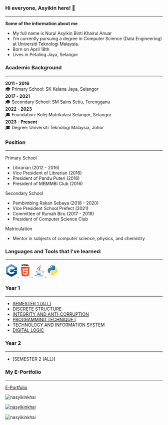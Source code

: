 ### Hi everyone, Asyikin here! 👋
_________

**Some of the information about me**
- My full name is Nurul Asyikin Binti Khairul Anuar
- I'm currently pursuing a degree in Computer Science (Data Engineering) at Universiti Teknologi Malaysia.
- Born on April 18th
- Lives in Petaling Jaya, Selangor

### Academic Background
_________
**2011 - 2016** <br>
🎓 Primary School: SK Kelana Jaya, Selangor  <br>
**2017 - 2021** <br>
🎓 Secondary School: SM Sains Setiu, Terengganu<br>
**2022 - 2023**<br>
🎓 Foundation: Kolej Matrikulasi Selangor, Selangor <br>
**2023 - Present**<br>
🎓 Degree: Universiti Teknologi Malaysia, Johor <br>

### Position 
_________
Primary School
- Librarian (2012 - 2016)
- Vice President of Librarian (2016)
- President of Pandu Puteri (2016)
- President of MBMMBI Club (2016) <br>

Secondary School <br>
- Pembimbing Rakan Sebaya (2018 - 2020)
- Vice President School Prefect (2021)
- Committee of Rumah Biru (2017 - 2019)
- President of Computer Science Club<br>

Matriculation<br>
- Mentor in subjects of computer science, physics, and chemistry 
    


### Languages and Tools that I've learned:
______________


<p align="left"> <a href="https://www.w3schools.com/cpp/" target="_blank" rel="noreferrer"> <img src="https://raw.githubusercontent.com/devicons/devicon/master/icons/cplusplus/cplusplus-original.svg" alt="cplusplus" width="40" height="40"/> </a> <a href="https://www.w3.org/html/" target="_blank" rel="noreferrer"> <img src="https://raw.githubusercontent.com/devicons/devicon/master/icons/html5/html5-original-wordmark.svg" alt="html5" width="40" height="40"/> </a> <a href="https://www.java.com" target="_blank" rel="noreferrer"> <img src="https://raw.githubusercontent.com/devicons/devicon/master/icons/java/java-original.svg" alt="java" width="40" height="40"/> </a> <a href="https://www.python.org" target="_blank" rel="noreferrer"> <img src="https://raw.githubusercontent.com/devicons/devicon/master/icons/python/python-original.svg" alt="python" width="40" height="40"/> </a> </p>

### Year 1 <br>
___________

- [SEMESTER 1 (ALL)](https://github.com/NASYIKINKHAI/SEMESTER-1) <BR>
- [DISCRETE STRUCTURE](https://github.com/NASYIKINKHAI/SEMESTER-1/tree/main/Discrete%20Structure)
- [INTEGRITY AND ANTI-CORRUPTION](https://github.com/NASYIKINKHAI/SEMESTER-1/tree/main/Integrity%20and%20Anti-corruption%20Course) <BR>
- [PROGRAMMING TECHNIQUE I](https://github.com/NASYIKINKHAI/SEMESTER-1/tree/main/Programming%20Technique%20I)<BR>
- [TECHNOLOGY AND INFORMATION SYSTEM](https://github.com/NASYIKINKHAI/SEMESTER-1/tree/main/Technology%20and%20Information%20System)<BR>
- [DIGITAL LOGIC](https://github.com/NASYIKINKHAI/SEMESTER-1/tree/main/Digital%20Logic)<BR>

### Year 2 <br>
___________
- [SEMESTER 2 (ALL)]


### My E-Portfolio <br>
____________
[E-Portfolio](http://127.0.0.1:5500/index.html) <BR>




<p align="left"> <img src="https://komarev.com/ghpvc/?username=nasyikinkhai&label=Profile%20views&color=0e75b6&style=flat" alt="nasyikinkhai" /> </p>

<p align="left"> <a href="https://github.com/ryo-ma/github-profile-trophy"><img src="https://github-profile-trophy.vercel.app/?username=nasyikinkhai" alt="nasyikinkhai" /></a> </p>


<p align="left">
</p>



<p><img align="center" src="https://github-readme-stats.vercel.app/api/top-langs?username=nasyikinkhai&show_icons=true&locale=en&layout=compact" alt="nasyikinkhai" /></p>

<!--
**NASYIKINKHAI/NASYIKINKHAI** is a ✨ _special_ ✨ repository because its `README.md` (this file) appears on your GitHub profile.

Here are some ideas to get you started:

- 🔭 I’m currently working on ...
- 🌱 I’m currently learning ...
- 👯 I’m looking to collaborate on ...
- 🤔 I’m looking for help with ...
- 💬 Ask me about ...
- 📫 How to reach me: ...
- 😄 Pronouns: ...
- ⚡ Fun fact: ...
-->
